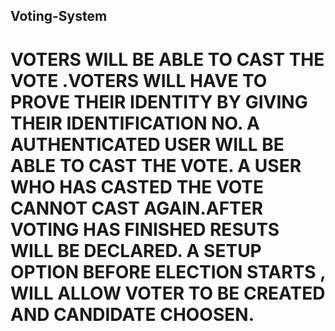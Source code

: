 ## Voting-System

# VOTERS WILL BE ABLE TO CAST THE VOTE .VOTERS WILL HAVE TO PROVE THEIR IDENTITY BY GIVING THEIR IDENTIFICATION NO. A AUTHENTICATED USER WILL BE ABLE TO CAST THE VOTE. A USER WHO HAS CASTED THE VOTE CANNOT CAST AGAIN.AFTER VOTING HAS FINISHED RESUTS WILL BE DECLARED. A SETUP OPTION BEFORE ELECTION STARTS , WILL ALLOW VOTER TO BE CREATED AND CANDIDATE CHOOSEN.
